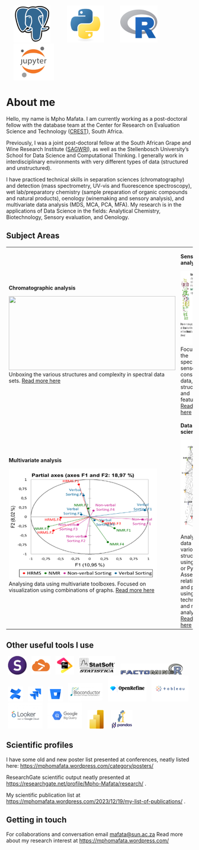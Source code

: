 <p>
 		<img height="100" src="./assets/postgresql-original.svg" hspace="20" >
 		<img height="100" src="./assets/python-original.svg" hspace="20" >
 		<img height="100" src="./assets/r-original.svg" hspace="20" >
		<img height="100" src="./assets/jupyter.png" hspace="20" >
</p>

# About me
Hello, my name is Mpho Mafata. I am currently working as a post-doctoral fellow with the database team at the Center for Research on Evaluation Science and Technology ([CREST](https://www0.sun.ac.za/crest/)), South Africa. 

Previously, I was a joint post-doctoral fellow at the South African Grape and Wine Research Institute ([SAGWRI](https://sagwri.sun.ac.za/)), as well as the Stellenbosch University’s School for Data Science and Computational Thinking. I generally work in interdisciplinary environments with very different types of data (structured and unstructured). 

I have practiced technical skills in separation sciences (chromatography) and detection (mass spectrometry, UV-vis and fluorescence spectroscopy), wet lab/preparatory chemistry (sample preparation of organic compounds and natural products), oenology (winemaking and sensory analysis), and multivariate data analysis (MDS, MCA, PCA, MFA). 
My research is in the applications of Data Science in the fields: Analytical Chemistry, Biotechnology, Sensory evaluation, and Oenology.  

## Subject Areas

<table>
 <tr>
	 
<td>
	
__Chromatographic analysis__

<img height="200" src="./assets/tic_overlay.jpg" width="450">

<figcaption text-size-adjust: none>
	Unboxing the various structures and complexity in spectral data sets. <a href ="https://github.com/mpho-mafata/Chromatographic-data"> Read more here </a>
</figcaption>

</td>


<td>
	
__Sensory analysis__

<img height="200" src="./assets/sensory.png" width="450">

<figcaption text-size-adjust: none>
	Focused on the specifics of sensory and consumer data, their structures, and features. <a href ="https://github.com/mpho-mafata/Network-analysis-of-sensory-attributes"> Read more here </a>
</figcaption>
	
</td>
</tr>

 <tr>
	 
<td>


__Multivariate analysis__


<img height="300" src="./assets/MFA_biplot.png" width="400">

<figcaption text-size-adjust: none>
	Analysing data using multivariate toolboxes. Focused on visualization using combinations of graphs. <a href ="https://github.com/mpho-mafata/hplc_scanning"> Read more here </a>
</figcaption>
	
</td>

<td>

__Data science__

<img height="250" src="./assets/network_graph.jpeg" width="420">

<figcaption text-size-adjust: none>
	Analysing data of various structures using SQL, R or Python. Assessing relationships and patterns using fuzzy techniques and network analysis. <a href ="https://github.com/mpho-mafata/Network-analysis"> Read more here </a>
	
</figcaption>
  
</td>

 </tr>
</table>

## Other useful tools I use

<p>
		<img height="50" src="./assets/SIMCA.jpg" hspace="5" >
		<img height="50" src="./assets/xlstat.png" hspace="5" >
		<img height="50" src="./assets/jetbrains-original.svg" hspace="5" >
		<img height="50" src="./assets/statistica.png" hspace="5" >
		<img height="30" src="./assets/factominer.jpeg" hspace="5" >
		<img height="40" src="./assets/confluence-original.svg" hspace="5" >
		<img height="40" src="./assets/jira-original.svg" hspace="5" >
 		<img height="40" src="./assets/bitbucket-original.svg" hspace="5" >
		<img height="50" src="./assets/bioconductorlogo.jpeg" hspace="5" >
		<img height="70" src="./assets/openrefine.jpg" hspace="5" >
		<img height="70" src="./assets/Tableau.svg" hspace="5" >
		<img height="70" src="./assets/looker-by-google-cloud.jpeg" hspace="5" >
		<img height="70" src="./assets/google-bigquery.jpeg" hspace="5" >
		<img height="50" src="./assets/powerbi-original.svg" hspace="5" >
		<img height="50" src="./assets/pandas-python.png" hspace="5" >
		
 		
	
</p>

## Scientific profiles
I have  some old and new poster list presented at conferences, neatly listed here: https://mphomafata.wordpress.com/category/posters/

ResearchGate scientific output neatly presented at https://researchgate.net/profile/Mpho-Mafata/research/ .

My scientific publication list at https://mphomafata.wordpress.com/2023/12/19/my-list-of-publications/ .

## Getting in touch

For collaborations and conversation email  mafata@sun.ac.za 
Read more about my research interest at https://mphomafata.wordpress.com/ 
